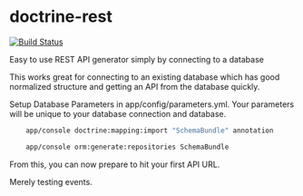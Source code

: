doctrine-rest
=============

[![Build Status](https://travis-ci.org/jdgriffith/doctrine-rest.svg?branch=master)](https://travis-ci.org/jdgriffith/doctrine-rest)

Easy to use REST API generator simply by connecting to a database

This works great for connecting to an existing database which has good normalized structure and getting an API from 
the database quickly. 

Setup Database Parameters in app/config/parameters.yml. Your parameters will be unique to your database connection 
and database.


```bash
    app/console doctrine:mapping:import "SchemaBundle" annotation
```

```bash
    app/console orm:generate:repositories SchemaBundle
```

From this, you can now prepare to hit your first API URL.

Merely testing events.


